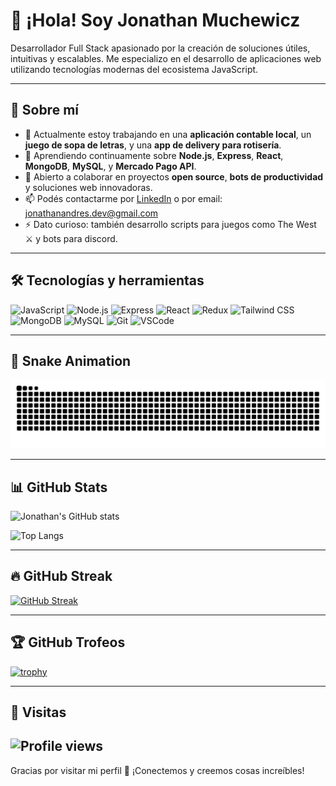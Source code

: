 # 👋 ¡Hola! Soy Jonathan Muchewicz

Desarrollador Full Stack apasionado por la creación de soluciones útiles, intuitivas y escalables. Me especializo en el desarrollo de aplicaciones web utilizando tecnologías modernas del ecosistema JavaScript.

---

## 💼 Sobre mí

- 🔭 Actualmente estoy trabajando en una **aplicación contable local**, un **juego de sopa de letras**, y una **app de delivery para rotisería**.
- 🌱 Aprendiendo continuamente sobre **Node.js**, **Express**, **React**, **MongoDB**, **MySQL**, y **Mercado Pago API**.
- 🤝 Abierto a colaborar en proyectos **open source**, **bots de productividad** y soluciones web innovadoras.
- 📫 Podés contactarme por [LinkedIn](https://www.linkedin.com/in/jonathan-muchewicz/) o por email: jonathanandres.dev@gmail.com
- ⚡ Dato curioso: también desarrollo scripts para juegos como The West ⚔️ y bots para discord.

---

## 🛠️ Tecnologías y herramientas

![JavaScript](https://img.shields.io/badge/-JavaScript-F7DF1E?logo=javascript&logoColor=black&style=flat)
![Node.js](https://img.shields.io/badge/-Node.js-339933?logo=node.js&logoColor=white&style=flat)
![Express](https://img.shields.io/badge/-Express-000000?logo=express&logoColor=white&style=flat)
![React](https://img.shields.io/badge/-React-61DAFB?logo=react&logoColor=black&style=flat)
![Redux](https://img.shields.io/badge/-Redux-764ABC?logo=redux&logoColor=white&style=flat)
![Tailwind CSS](https://img.shields.io/badge/-Tailwind_CSS-38B2AC?logo=tailwind-css&logoColor=white&style=flat)
![MongoDB](https://img.shields.io/badge/-MongoDB-47A248?logo=mongodb&logoColor=white&style=flat)
![MySQL](https://img.shields.io/badge/-MySQL-4479A1?logo=mysql&logoColor=white&style=flat)
![Git](https://img.shields.io/badge/-Git-F05032?logo=git&logoColor=white&style=flat)
![VSCode](https://img.shields.io/badge/-VSCode-007ACC?logo=visual-studio-code&logoColor=white&style=flat)

---

## 🐍 Snake Animation

![GitHub Snake](https://raw.githubusercontent.com/JonathanAndresM/JonathanAndresM/output/github-contribution-grid-snake.svg)

---

## 📊 GitHub Stats

![Jonathan's GitHub stats](https://github-readme-stats.vercel.app/api?username=JonathanAndresM&show_icons=true&theme=radical)

![Top Langs](https://github-readme-stats.vercel.app/api/top-langs/?username=JonathanAndresM&layout=compact&theme=radical)

---

## 🔥 GitHub Streak

[![GitHub Streak](https://streak-stats.demolab.com?user=JonathanAndresM&theme=radical&hide_border=false)](https://git.io/streak-stats)

---

## 🏆 GitHub Trofeos

[![trophy](https://github-profile-trophy.vercel.app/?username=JonathanAndresM&theme=radical&no-bg=false&no-frame=false)](https://github.com/ryo-ma/github-profile-trophy)

---

## 👀 Visitas

![Profile views](https://komarev.com/ghpvc/?username=JonathanAndresM&color=brightgreen)
---

Gracias por visitar mi perfil 🙌 ¡Conectemos y creemos cosas increíbles!

<!---
JonathanAndresM/JonathanAndresM is a ✨ special ✨ repository because its `README.md` (this file) appears on your GitHub profile.
You can click the Preview link to take a look at your changes.
--->
